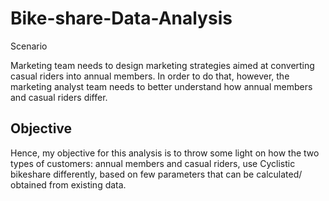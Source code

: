 # Bike-share-Data-Analysis
Scenario

Marketing team needs to design marketing strategies aimed at converting casual riders into annual members. In order to do that, however, the marketing analyst team needs to better understand how annual members and casual riders differ.

## Objective

Hence, my objective for this analysis is to throw some light on how the two types of customers: annual members and casual riders, use Cyclistic bikeshare differently, based on few parameters that can be calculated/ obtained from existing data.
